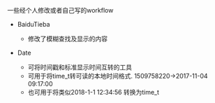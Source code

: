 一些经个人修改或者自己写的workflow

* BaiduTieba
    * 修改了模糊查找及显示的内容

* Date
    * 可将时间戳和标准显示时间互转的工具
    * 可用于将time_t转可读的本地时间格式. 1509758220->2017-11-04 09:17:00
    * 也可用于将类似2018-1-1 12:34:56 转换为time_t
